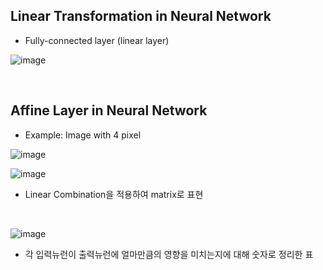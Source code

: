 ## Linear Transformation in Neural Network

- Fully-connected layer (linear layer)                                  
                                       
![image](https://user-images.githubusercontent.com/84713532/224210562-f3b8f246-6711-4f0e-a346-4abfdbb00db1.png)

<br>

## Affine Layer in Neural Network

- Example: Image with 4 pixel

![image](https://user-images.githubusercontent.com/84713532/224212169-d114e42e-e861-4f36-9c03-ca366d431eb7.png)

![image](https://user-images.githubusercontent.com/84713532/224214041-bdb4b715-243a-4d33-ab01-49899b0db32e.png)

- Linear Combination을 적용하여 matrix로 표현

<br>

![image](https://user-images.githubusercontent.com/84713532/224215615-d5201a82-0315-47af-b7f2-3f9da3ae2499.png)

- 각 입력뉴런이 출력뉴런에 얼마만큼의 영향을 미치는지에 대해 숫자로 정리한 표
